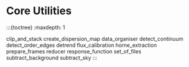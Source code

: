 # Core Utilities

:::{toctree}
:maxdepth: 1

clip_and_stack
create_dispersion_map
data_organiser
detect_continuum
detect_order_edges
detrend
flux_calibration
horne_extraction
prepare_frames
reducer
response_function
set_of_files
subtract_background
subtract_sky
:::
